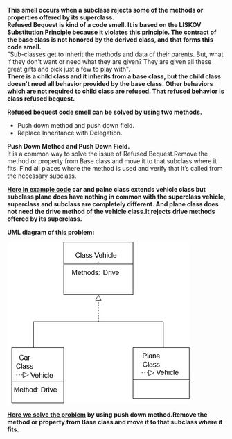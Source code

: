 **This smell occurs when a subclass rejects some of the methods or properties offered by its superclass.**  
**Refused Bequest is kind of a code smell. It is based on the LISKOV Substitution Principle because it violates this principle. The contract of the base class is not honored by the derived class, and that forms this code smell.**  
"Sub-classes get to inherit the methods and data of their parents. But, what if they don't want or need what they are given? They are given all these great gifts and pick just a few to play with".  
**There is a child class and it inherits from a base class, but the child class doesn't need all behavior provided by the base class. Other behaviors which are not required to child class are refused. That refused behavior is class refused bequest.**    

**Refused bequest code smell can be solved by using two methods.**  
* Push down method and push down field.    
* Replace Inheritance with Delegation.     

**Push Down Method and Push Down Field.**   
It is a common way to solve the issue of Refused Bequest.Remove the method or property from Base class and move it to that subclass where it fits.
Find all places where the method is used and verify that it’s called from the necessary subclass.    

**[Here in example code](https://github.com/Durjoy001/Design-Pattern/blob/main/Refused%20Bequest/Code%20with%20Refused%20Bequest.java) car and palne class extends vehicle class but subclass plane does have nothing in common with the superclass vehicle, superclass and subclass are completely different. And plane class does not need the drive method of the vehicle class.It rejects drive methods offered by its superclass.**

**UML diagram of this problem:**  

![Here is UML diagram of this problem:](https://github.com/Durjoy001/Design-Pattern/blob/main/Refused%20Bequest/Refused%20Bequest.png)

**[Here we solve the problem](https://github.com/Durjoy001/Design-Pattern/blob/main/Refused%20Bequest/Code%20solving%20the%20problem%20of%20Refused%20Bequest.java)
by using push down method.Remove the method or property from Base class and move it to that subclass where it fits.**  
